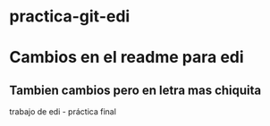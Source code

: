 
# practica-git-edi

# Cambios en el readme para edi
## Tambien cambios pero en letra mas chiquita 



trabajo de edi - práctica final
